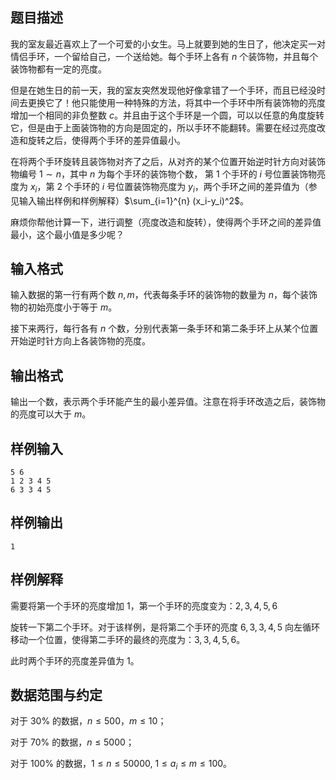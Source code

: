 ## 题目描述

我的室友最近喜欢上了一个可爱的小女生。马上就要到她的生日了，他决定买一对情侣手环，一个留给自己，一个送给她。每个手环上各有 $n$ 个装饰物，并且每个装饰物都有一定的亮度。

但是在她生日的前一天，我的室友突然发现他好像拿错了一个手环，而且已经没时间去更换它了！他只能使用一种特殊的方法，将其中一个手环中所有装饰物的亮度增加一个相同的非负整数 $c$。并且由于这个手环是一个圆，可以以任意的角度旋转它，但是由于上面装饰物的方向是固定的，所以手环不能翻转。需要在经过亮度改造和旋转之后，使得两个手环的差异值最小。

在将两个手环旋转且装饰物对齐了之后，从对齐的某个位置开始逆时针方向对装饰物编号 $1 \sim n$，其中 $n$ 为每个手环的装饰物个数， 第 $1$ 个手环的 $i$ 号位置装饰物亮度为 $x_i$，第 $2$ 个手环的 $i$ 号位置装饰物亮度为 $y_i$，两个手环之间的差异值为（参见输入输出样例和样例解释）$\sum_{i=1}^{n} (x_i-y_i)^2$。

麻烦你帮他计算一下，进行调整（亮度改造和旋转），使得两个手环之间的差异值最小，这个最小值是多少呢？

## 输入格式

输入数据的第一行有两个数 $n,m$，代表每条手环的装饰物的数量为 $n$，每个装饰物的初始亮度小于等于 $m$。

接下来两行，每行各有 $n$ 个数，分别代表第一条手环和第二条手环上从某个位置开始逆时针方向上各装饰物的亮度。

## 输出格式

输出一个数，表示两个手环能产生的最小差异值。注意在将手环改造之后，装饰物的亮度可以大于 $m$。

## 样例输入

```plain
5 6
1 2 3 4 5
6 3 3 4 5
```

## 样例输出

```plain
1
```

## 样例解释

需要将第一个手环的亮度增加 $1$，第一个手环的亮度变为：$2,3,4,5,6$

旋转一下第二个手环。对于该样例，是将第二个手环的亮度 $6,3,3,4,5$ 向左循环移动一个位置，使得第二手环的最终的亮度为：$3,3,4,5,6$。

此时两个手环的亮度差异值为 $1$。

## 数据范围与约定

对于 $30\%$ 的数据，$n \le 500$，$m \le 10$；

对于 $70\%$ 的数据，$n \le 5000$；

对于 $100\%$ 的数据，$1 \le n \le 50000$, $1 \le a_i \le m \le 100$。
